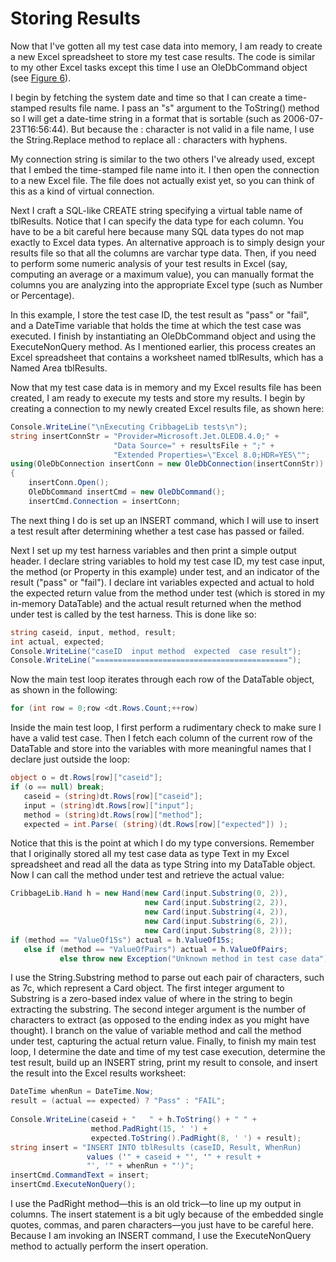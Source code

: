 # Storing Results

Now that I've gotten all my test case data into memory, I am ready to create a new Excel spreadsheet to store my test case results. The code is similar to my other Excel tasks except this time I use an OleDbCommand object (see [Figure 6](Figure%206.md)).

I begin by fetching the system date and time so that I can create a time-stamped results file name. I pass an "s" argument to the ToString() method so I will get a date-time string in a format that is sortable (such as 2006-07-23T16:56:44). But because the : character is not valid in a file name, I use the String.Replace method to replace all : characters with hyphens.

My connection string is similar to the two others I've already used, except that I embed the time-stamped file name into it. I then open the connection to a new Excel file. The file does not actually exist yet, so you can think of this as a kind of virtual connection.

Next I craft a SQL-like CREATE string specifying a virtual table name of tblResults. Notice that I can specify the data type for each column. You have to be a bit careful here because many SQL data types do not map exactly to Excel data types. An alternative approach is to simply design your results file so that all the columns are varchar type data. Then, if you need to perform some numeric analysis of your test results in Excel (say, computing an average or a maximum value), you can manually format the columns you are analyzing into the appropriate Excel type (such as Number or Percentage).

In this example, I store the test case ID, the test result as "pass" or "fail", and a DateTime variable that holds the time at which the test case was executed. I finish by instantiating an OleDbCommand object and using the ExecuteNonQuery method. As I mentioned earlier, this process creates an Excel spreadsheet that contains a worksheet named tblResults, which has a Named Area tblResults.

Now that my test case data is in memory and my Excel results file has been created, I am ready to execute my tests and store my results. I begin by creating a connection to my newly created Excel results file, as shown here:

```C#
Console.WriteLine("\nExecuting CribbageLib tests\n");
string insertConnStr = "Provider=Microsoft.Jet.OLEDB.4.0;" +
                       "Data Source=" + resultsFile + ";" +
                       "Extended Properties=\"Excel 8.0;HDR=YES\"";
using(OleDbConnection insertConn = new OleDbConnection(insertConnStr))
{
    insertConn.Open();
    OleDbCommand insertCmd = new OleDbCommand();
    insertCmd.Connection = insertConn;
```

The next thing I do is set up an INSERT command, which I will use to insert a test result after determining whether a test case has passed or failed.

Next I set up my test harness variables and then print a simple output header. I declare string variables to hold my test case ID, my test case input, the method (or Property in this example) under test, and an indicator of the result ("pass" or "fail"). I declare int variables expected and actual to hold the expected return value from the method under test (which is stored in my in-memory DataTable) and the actual result returned when the method under test is called by the test harness. This is done like so:

```C#
string caseid, input, method, result;
int actual, expected;
Console.WriteLine("caseID  input method  expected  case result");
Console.WriteLine("===========================================");
```

Now the main test loop iterates through each row of the DataTable object, as shown in the following:

```C# 
for (int row = 0;row <dt.Rows.Count;++row)
```

Inside the main test loop, I first perform a rudimentary check to make sure I have a valid test case. Then I fetch each column of the current row of the DataTable and store into the variables with more meaningful names that I declare just outside the loop:

```C#
object o = dt.Rows[row]["caseid"];
if (o == null) break;
   caseid = (string)dt.Rows[row]["caseid"];
   input = (string)dt.Rows[row]["input"];
   method = (string)dt.Rows[row]["method"];
   expected = int.Parse( (string)(dt.Rows[row]["expected"]) );
```

Notice that this is the point at which I do my type conversions. Remember that I originally stored all my test case data as type Text in my Excel spreadsheet and read all the data as type String into my DataTable object. Now I can call the method under test and retrieve the actual value:

```C#
CribbageLib.Hand h = new Hand(new Card(input.Substring(0, 2)),
                              new Card(input.Substring(2, 2)),
                              new Card(input.Substring(4, 2)),
                              new Card(input.Substring(6, 2)),
                              new Card(input.Substring(8, 2)));
if (method == "ValueOf15s") actual = h.ValueOf15s;
   else if (method == "ValueOfPairs") actual = h.ValueOfPairs;
           else throw new Exception("Unknown method in test case data");
```

I use the String.Substring method to parse out each pair of characters, such as 7c, which represent a Card object. The first integer argument to Substring is a zero-based index value of where in the string to begin extracting the substring. The second integer argument is the number of characters to extract (as opposed to the ending index as you might have thought). I branch on the value of variable method and call the method under test, capturing the actual return value. Finally, to finish my main test loop, I determine the date and time of my test case execution, determine the test result, build up an INSERT string, print my result to console, and insert the result into the Excel results worksheet:

```C#
DateTime whenRun = DateTime.Now;
result = (actual == expected) ? "Pass" : "FAIL";
          
Console.WriteLine(caseid + "   " + h.ToString() + " " +
                  method.PadRight(15, ' ') +
                  expected.ToString().PadRight(8, ' ') + result);
string insert = "INSERT INTO tblResults (caseID, Result, WhenRun)
                 values ('" + caseid + "', '" + result +
                 "', '" + whenRun + "')";
insertCmd.CommandText = insert;
insertCmd.ExecuteNonQuery();
```

I use the PadRight method—this is an old trick—to line up my output in columns. The insert statement is a bit ugly because of the embedded single quotes, commas, and paren characters—you just have to be careful here. Because I am invoking an INSERT command, I use the ExecuteNonQuery method to actually perform the insert operation.
